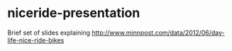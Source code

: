 niceride-presentation
=====================

Brief set of slides explaining http://www.minnpost.com/data/2012/06/day-life-nice-ride-bikes